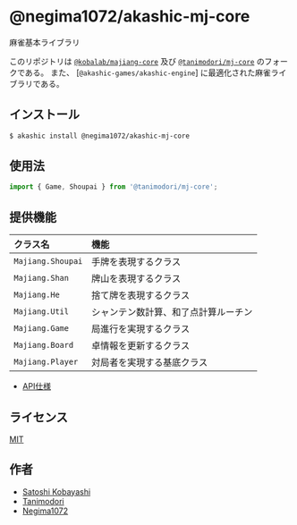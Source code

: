 # @negima1072/akashic-mj-core

麻雀基本ライブラリ

このリポジトリは [`@kobalab/majiang-core`](https://github.com/kobalab/majiang-core) 及び [`@tanimodori/mj-core`](https://github.com/tanimodori/mj-core) のフォークである。
また、 [`@akashic-games/akashic-engine`] に最適化された麻雀ライブラリである。

## インストール

```sh
$ akashic install @negima1072/akashic-mj-core
```

## 使用法

```javascript
import { Game, Shoupai } from '@tanimodori/mj-core';
```

## 提供機能

| クラス名            | 機能                                 |
|:--------------------|:-------------------------------------|
| ``Majiang.Shoupai`` | 手牌を表現するクラス                 |
| ``Majiang.Shan``    | 牌山を表現するクラス                 |
| ``Majiang.He``      | 捨て牌を表現するクラス               |
| ``Majiang.Util``    | シャンテン数計算、和了点計算ルーチン |
| ``Majiang.Game``    | 局進行を実現するクラス               |
| ``Majiang.Board``   | 卓情報を更新するクラス       |
| ``Majiang.Player``  | 対局者を実現する基底クラス           |

- [API仕様](https://github.com/Negima1072/mj-core/wiki)

## ライセンス

[MIT](https://github.com/Negima1072/akashic-mj-core/blob/master/LICENSE)

## 作者

- [Satoshi Kobayashi](https://github.com/kobalab)
- [Tanimodori](https://github.com/Tanimodori)
- [Negima1072](https://github.com/Negima1072)
